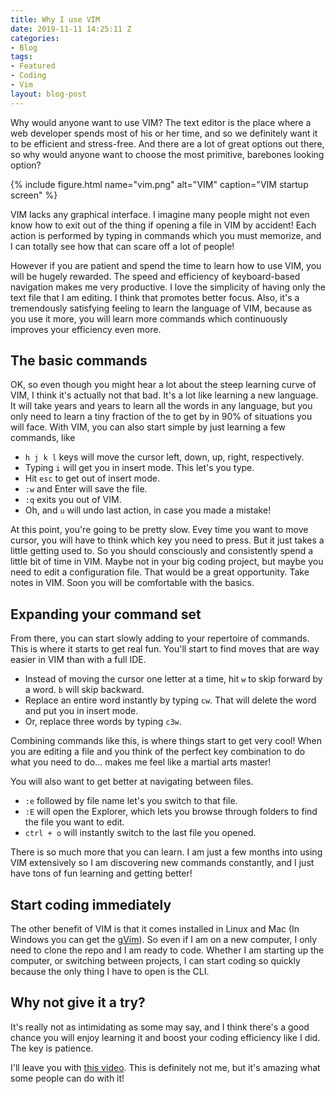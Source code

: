 ```yaml
---
title: Why I use VIM
date: 2019-11-11 14:25:11 Z
categories:
- Blog
tags:
- Featured
- Coding
- Vim
layout: blog-post
---
```


Why would anyone want to use VIM? The text editor is the place where a web developer spends most of his or her time, and so we definitely want it to be efficient and stress-free. And there are a lot of great options out there, so why would anyone want to choose the most primitive, barebones looking option? <!--more--> 

{% include figure.html name="vim.png" alt="VIM" caption="VIM startup screen" %}

VIM lacks any graphical interface. I imagine many people might not even know how to exit out of the thing if opening a file in VIM by accident! Each action is performed by typing in commands which you must memorize, and I can totally see how that can scare off a lot of people! 

However if you are patient and spend the time to learn how to use VIM, you will be hugely rewarded. The speed and efficiency of keyboard-based navigation makes me very productive. I love the simplicity of having only the text file that I am editing. I think that promotes better focus. Also, it's a tremendously satisfying feeling to learn the language of VIM, because as you use it more, you will learn more commands which continuously improves your efficiency even more.

## The basic commands

OK, so even though you might hear a lot about the steep learning curve of VIM, I think it's actually not that bad. It's a lot like learning a new language. It will take years and years to learn all the words in any language, but you only need to learn a tiny fraction of the to get by in 90% of situations you will face. With VIM, you can also start simple by just learning a few commands, like

* `h j k l` keys will move the cursor left, down, up, right, respectively.
* Typing `i` will get you in insert mode. This let's you type. 
* Hit `esc` to get out of insert mode.
* `:w` and Enter will save the file.
* `:q` exits you out of VIM.
* Oh, and `u` will undo last action, in case you made a mistake!  


At this point, you're going to be pretty slow. Evey time you want to move cursor, you will have to think which key you need to press. But it just takes a little getting used to. So you should consciously and consistently spend a little bit of time in VIM. Maybe not in your big coding project, but maybe you need to edit a configuration file. That would be a great opportunity. Take notes in VIM. Soon you will be comfortable with the basics. 

## Expanding your command set

From there, you can start slowly adding to your repertoire of commands. This is where it starts to get real fun. You'll start to find moves that are way easier in VIM than with a full IDE.

* Instead of moving the cursor one letter at a time, hit `w` to skip forward by a word. `b` will skip backward.
* Replace an entire word instantly by typing `cw`. That will delete the word and put you in insert mode.
* Or, replace three words by typing `c3w`.  


Combining commands like this, is where things start to get very cool! When you are editing a file and you think of the perfect key combination to do what you need to do... makes me feel like a martial arts master! 

You will also want to get better at navigating between files. 

* `:e` followed by file name let's you switch to that file.
* `:E` will open the Explorer, which lets you browse through folders to find the file you want to edit.
* `ctrl + o` will instantly switch to the last file you opened.   


There is so much more that you can learn. I am just a few months into using VIM extensively so I am discovering new commands constantly, and I just have tons of fun learning and getting better! 

## Start coding immediately

The other benefit of VIM is that it comes installed in Linux and Mac (In Windows you can get the [gVim](https://www.vim.org/download.php#pc)). So even if I am on a new computer, I only need to clone the repo and I am ready to code. Whether I am starting up the computer, or switching between projects, I can start coding so quickly because the only thing I have to open is the CLI. 

## Why not give it a try?

It's really not as intimidating as some may say, and I think there's a good chance you will enjoy learning it and boost your coding efficiency like I did. The key is patience. 

I'll leave you with [this video](https://www.youtube.com/watch?v=QNAXa0W4OFg). This is definitely not me, but it's amazing what some people can do with it!
